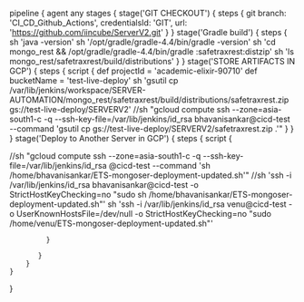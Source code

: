 pipeline {
agent any
stages {
stage('GIT CHECKOUT') {
steps {
  git branch: 'CI_CD_Github_Actions', credentialsId: 'GIT', url: 'https://github.com/iincube/ServerV2.git'
}
}
stage('Gradle build') {
steps {
sh 'java -version'
sh '/opt/gradle/gradle-4.4/bin/gradle -version'
sh 'cd mongo_rest && /opt/gradle/gradle-4.4/bin/gradle :safetraxrest:distzip'
sh 'ls mongo_rest/safetraxrest/build/distributions'
}
}
stage('STORE ARTIFACTS IN GCP') {
steps {
script {
def projectId = 'academic-elixir-90710'
def bucketName = 'test-live-deploy'
sh 'gsutil cp /var/lib/jenkins/workspace/SERVER-AUTOMATION/mongo_rest/safetraxrest/build/distributions/safetraxrest.zip gs://test-live-deploy/SERVERV2' 
//sh "gcloud compute ssh --zone=asia-south1-c -q --ssh-key-file=/var/lib/jenkins/id_rsa bhavanisankar@cicd-test --command 'gsutil cp gs://test-live-deploy/SERVERV2/safetraxrest.zip .'"
}
}
}
stage('Deploy to Another Server in GCP') {
steps {
script {

//sh "gcloud compute ssh --zone=asia-south1-c -q --ssh-key-file=/var/lib/jenkins/id_rsa @cicd-test --command 'sh /home/bhavanisankar/ETS-mongoser-deployment-updated.sh'"
//sh 'ssh -i  /var/lib/jenkins/id_rsa bhavanisankar@cicd-test -o StrictHostKeyChecking=no "sudo sh /home/bhavanisankar/ETS-mongoser-deployment-updated.sh"'
sh 'ssh -i /var/lib/jenkins/id_rsa venu@cicd-test -o UserKnownHostsFile=/dev/null -o StrictHostKeyChecking=no "sudo /home/venu/ETS-mongoser-deployment-updated.sh"'

             }
                
           }
        }
    }
}
